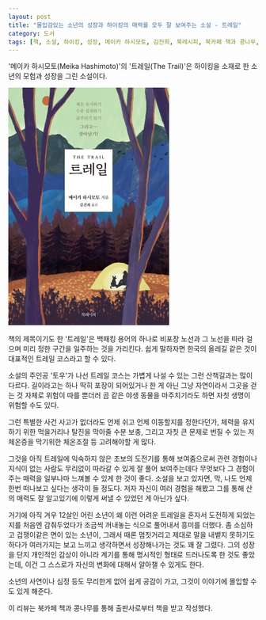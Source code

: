```yaml
---
layout: post
title: "몰입감있는 소년의 성장과 하이킹의 매력를 모두 잘 보여주는 소설 - 트레일"
category: 도서
tags: [책, 소설, 하이킹, 성장, 메이카 하시모토, 김진희, 북레시피, 북카페 책과 콩나무, 서평]
---
```


'메이카 하시모토(Meika Hashimoto)'의
'트레일(The Trail)'은
하이킹을 소재로 한 소년의 모험과 성장을 그린 소설이다.

![표지](/images/the-trail-book-h480.jpg)

책의 제목이기도 한 '트레일'은
백패킹 용어의 하나로 비포장 노선과 그 노선을 따라 걸으며 미리 정한 구간을 일주하는 것을 가리킨다.
쉽게 말하자면 한국의 올레길 같은 것이 대표적인 트레일 코스라고 할 수 있다.

소설의 주인공 '토우'가 나선 트레일 코스는 가볍게 나설 수 있는 그런 산책길과는 많이 다르다.
길이라고는 하나 딱히 포장이 되어있거나 한 게 아닌 그냥 자연이라서 그곳을 걷는 것 자체로 위험이 따를 뿐더러
곰 같은 야생 동물을 마주치기라도 하면 자칫 생명이 위험할 수도 있다.

그런 특별한 사건 사고가 없더라도 언제 쉬고 언제 이동할지를 정한다던가,
체력을 유지하기 위한 먹을거리나 탈진을 막아줄 수분 보충,
그리고 자칫 큰 문제로 번질 수 있는 저체온증을 막기위한 체온조절 등 고려해야할 게 많다.

그것을 아직 트레일에 익숙하지 않은 초보의 도전기를 통해 보여줌으로써
관련 경험이나 지식이 없는 사람도
무리없이 따라갈 수 있게 잘 풀어 보여주는데다
무엇보다 그 경험이 주는 매력을 일부나마 느껴볼 수 있게 한 것이 좋다.
소설을 보고 있자면, 막, 나도 언제 한번 떠나보고 싶다는 생각이 들 정도다.
저자 자신이 여러 경험을 해봤고 그를 통해 산의 매력도 잘 알고있기에 이렇게 써낼 수 있었던 게 아닌가 싶다.

거기에 아직 겨우 12살인 어린 소년이 왜 이런 어려운 트레일을 혼자서 도전하게 되었는지를
처음엔 감춰두었다가 조금씩 꺼내놓는 식으로 풀어내서 흥미를 더했다.
좀 소심하고 겁쟁이같은 면이 있는 소년이,
그래서 때론 멈칫거리고 제대로 말을 내뱉지 못하기도 하다가
여러가지는 보고 느끼고 생각하면서 성장해나가는 것도 꽤 잘 그렸다.
그의 성장을 단지 개인적인 감상이 아니라 계기를 통해 명시적인 형태로 드러나도록 한 것도 좋았는데,
이건 그 스스로가 자신의 변화에 대해서 알아챌 수 있게도 한다.

소년의 사연이나 심정 등도 무리한게 없어 쉽게 공감이 가고,
그것이 이야기에 몰입할 수도 있게 해준다.



<div class="im im-info">
이 리뷰는 북카페 책과 콩나무를 통해 출판사로부터 책을 받고 작성했다.
</div>
